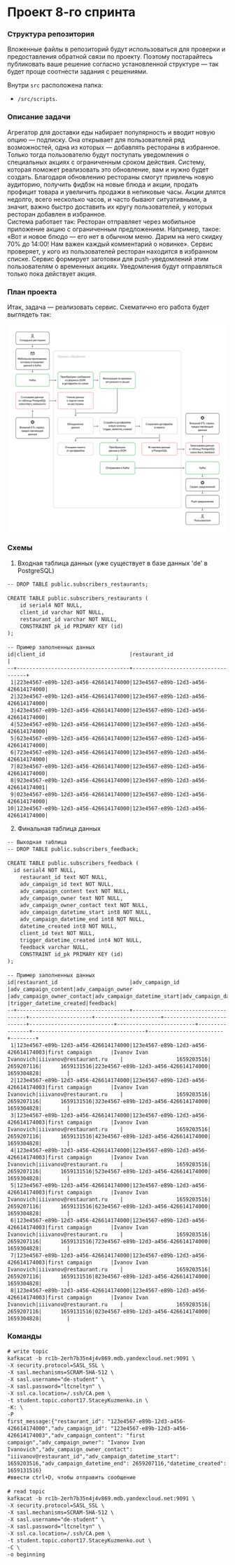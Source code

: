 # Проект 8-го спринта

### Структура репозитория
Вложенные файлы в репозиторий будут использоваться для проверки и предоставления обратной связи по проекту. Поэтому постарайтесь публиковать ваше решение согласно установленной структуре — так будет проще соотнести задания с решениями.

Внутри `src` расположена папка:
- `/src/scripts`.

### Описание задачи

Агрегатор для доставки еды набирает популярность и вводит новую опцию — подписку. Она открывает для пользователей ряд возможностей, одна из которых — добавлять рестораны в избранное. Только тогда пользователю будут поступать уведомления о специальных акциях с ограниченным сроком действия. Систему, которая поможет реализовать это обновление, вам и нужно будет создать.
Благодаря обновлению рестораны смогут привлечь новую аудиторию, получить фидбэк на новые блюда и акции, продать профицит товара и увеличить продажи в непиковые часы. Акции длятся недолго, всего несколько часов, и часто бывают ситуативными, а значит, важно быстро доставить их кругу пользователей, у которых ресторан добавлен в избранное.  
Система работает так:
Ресторан отправляет через мобильное приложение акцию с ограниченным предложением. Например, такое: «Вот и новое блюдо — его нет в обычном меню. Дарим на него скидку 70% до 14:00! Нам важен каждый комментарий о новинке».
Сервис проверяет, у кого из пользователей ресторан находится в избранном списке.
Сервис формирует заготовки для push-уведомлений этим пользователям о временных акциях. Уведомления будут отправляться только пока действует акция.

### План проекта
Итак, задача — реализовать сервис. Схематично его работа будет выглядеть так:

![Project_plan](https://github.com/StaceyKuzmenko/de-project-sprint-8/blob/main/Project_plan.png)

### Схемы

1. Входная таблица данных (уже существует в базе данных 'de' в PostgreSQL)

```
-- DROP TABLE public.subscribers_restaurants;

CREATE TABLE public.subscribers_restaurants (
    id serial4 NOT NULL,
    client_id varchar NOT NULL,
    restaurant_id varchar NOT NULL,
    CONSTRAINT pk_id PRIMARY KEY (id)
);

-- Пример заполненных данных
id|client_id                           |restaurant_id                       |
--+------------------------------------+------------------------------------+
 1|223e4567-e89b-12d3-a456-426614174000|123e4567-e89b-12d3-a456-426614174000|
 2|323e4567-e89b-12d3-a456-426614174000|123e4567-e89b-12d3-a456-426614174000|
 3|423e4567-e89b-12d3-a456-426614174000|123e4567-e89b-12d3-a456-426614174000|
 4|523e4567-e89b-12d3-a456-426614174000|123e4567-e89b-12d3-a456-426614174000|
 5|623e4567-e89b-12d3-a456-426614174000|123e4567-e89b-12d3-a456-426614174000|
 6|723e4567-e89b-12d3-a456-426614174000|123e4567-e89b-12d3-a456-426614174000|
 7|823e4567-e89b-12d3-a456-426614174000|123e4567-e89b-12d3-a456-426614174000|
 8|923e4567-e89b-12d3-a456-426614174000|123e4567-e89b-12d3-a456-426614174001|
 9|023e4567-e89b-12d3-a456-426614174000|123e4567-e89b-12d3-a456-426614174000|
10|123e4567-e89b-12d3-a456-426614174000|123e4567-e89b-12d3-a456-426614174000|

```
2. Финальная таблица данных

```
-- Выходная таблица
-- DROP TABLE public.subscribers_feedback;

CREATE TABLE public.subscribers_feedback (
  id serial4 NOT NULL,
    restaurant_id text NOT NULL,
    adv_campaign_id text NOT NULL,
    adv_campaign_content text NOT NULL,
    adv_campaign_owner text NOT NULL,
    adv_campaign_owner_contact text NOT NULL,
    adv_campaign_datetime_start int8 NOT NULL,
    adv_campaign_datetime_end int8 NOT NULL,
    datetime_created int8 NOT NULL,
    client_id text NOT NULL,
    trigger_datetime_created int4 NOT NULL,
    feedback varchar NULL,
    CONSTRAINT id_pk PRIMARY KEY (id)
);

-- Пример заполненных данных
id|restaurant_id                       |adv_campaign_id                     |adv_campaign_content|adv_campaign_owner   |adv_campaign_owner_contact|adv_campaign_datetime_start|adv_campaign_datetime_end|datetime_created|client_id                           |trigger_datetime_created|feedback|
--+------------------------------------+------------------------------------+--------------------+---------------------+--------------------------+---------------------------+-------------------------+----------------+------------------------------------+------------------------+--------+
 1|123e4567-e89b-12d3-a456-426614174000|123e4567-e89b-12d3-a456-426614174003|first campaign      |Ivanov Ivan Ivanovich|iiivanov@restaurant.ru    |                 1659203516|               2659207116|      1659131516|223e4567-e89b-12d3-a456-426614174000|              1659304828|        |
 2|123e4567-e89b-12d3-a456-426614174000|123e4567-e89b-12d3-a456-426614174003|first campaign      |Ivanov Ivan Ivanovich|iiivanov@restaurant.ru    |                 1659203516|               2659207116|      1659131516|323e4567-e89b-12d3-a456-426614174000|              1659304828|        |
 3|123e4567-e89b-12d3-a456-426614174000|123e4567-e89b-12d3-a456-426614174003|first campaign      |Ivanov Ivan Ivanovich|iiivanov@restaurant.ru    |                 1659203516|               2659207116|      1659131516|423e4567-e89b-12d3-a456-426614174000|              1659304828|        |
 4|123e4567-e89b-12d3-a456-426614174000|123e4567-e89b-12d3-a456-426614174003|first campaign      |Ivanov Ivan Ivanovich|iiivanov@restaurant.ru    |                 1659203516|               2659207116|      1659131516|523e4567-e89b-12d3-a456-426614174000|              1659304828|        |
 5|123e4567-e89b-12d3-a456-426614174000|123e4567-e89b-12d3-a456-426614174003|first campaign      |Ivanov Ivan Ivanovich|iiivanov@restaurant.ru    |                 1659203516|               2659207116|      1659131516|623e4567-e89b-12d3-a456-426614174000|              1659304828|        |
 6|123e4567-e89b-12d3-a456-426614174000|123e4567-e89b-12d3-a456-426614174003|first campaign      |Ivanov Ivan Ivanovich|iiivanov@restaurant.ru    |                 1659203516|               2659207116|      1659131516|723e4567-e89b-12d3-a456-426614174000|              1659304828|        |
 7|123e4567-e89b-12d3-a456-426614174000|123e4567-e89b-12d3-a456-426614174003|first campaign      |Ivanov Ivan Ivanovich|iiivanov@restaurant.ru    |                 1659203516|               2659207116|      1659131516|823e4567-e89b-12d3-a456-426614174000|              1659304828|        |
 8|123e4567-e89b-12d3-a456-426614174000|123e4567-e89b-12d3-a456-426614174003|first campaign      |Ivanov Ivan Ivanovich|iiivanov@restaurant.ru    |                 1659203516|               2659207116|      1659131516|023e4567-e89b-12d3-a456-426614174000|              1659304828|        |
```

### Команды

```
# write topic
kafkacat -b rc1b-2erh7b35n4j4v869.mdb.yandexcloud.net:9091 \
-X security.protocol=SASL_SSL \
-X sasl.mechanisms=SCRAM-SHA-512 \
-X sasl.username="de-student" \
-X sasl.password="ltcneltyn" \
-X ssl.ca.location=/.ssh/CA.pem \
-t student.topic.cohort17.StaceyKuzmenko.in \
-K: \
-P
first_message:{"restaurant_id": "123e4567-e89b-12d3-a456-426614174000","adv_campaign_id": "123e4567-e89b-12d3-a456-426614174003","adv_campaign_content": "first campaign","adv_campaign_owner": "Ivanov Ivan Ivanovich","adv_campaign_owner_contact": "iiivanov@restaurant_id","adv_campaign_datetime_start": 1659203516,"adv_campaign_datetime_end": 2659207116,"datetime_created": 1659131516}
#ввести ctrl+D, чтобы отправить сообщение

# read topic
kafkacat -b rc1b-2erh7b35n4j4v869.mdb.yandexcloud.net:9091 \
-X security.protocol=SASL_SSL \
-X sasl.mechanisms=SCRAM-SHA-512 \
-X sasl.username="de-student" \
-X sasl.password="ltcneltyn" \
-X ssl.ca.location=/.ssh/CA.pem \
-t student.topic.cohort17.StaceyKuzmenko.out \
-C \
-o beginning
```


